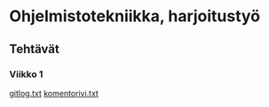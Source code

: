 # Ohjelmistotekniikka, harjoitustyö

## Tehtävät

### Viikko 1

[gitlog.txt](laskarit/viikko1/gitlog.txt)
[komentorivi.txt](laskarit/viikko1/komentorivi.txt)


